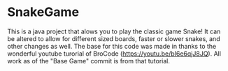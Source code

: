 # SnakeGame
This is a java project that alows you to play the classic game Snake! It can be altered to allow for different sized boards, faster or slower snakes, 
and other changes as well.
The base for this code was made in thanks to the wonderful youtube turorial of BroCode (https://youtu.be/bI6e6qjJ8JQ). All work as of the "Base Game" commit 
is from that tutorial.
